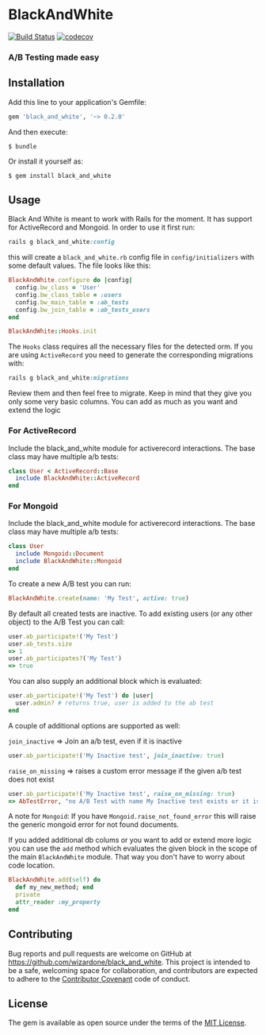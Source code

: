 # BlackAndWhite
[![Build Status](https://travis-ci.org/wizardone/black_and_white.svg?branch=master)](https://travis-ci.org/wizardone/black_and_white)
[![codecov](https://codecov.io/gh/wizardone/black_and_white/branch/master/graph/badge.svg)](https://codecov.io/gh/wizardone/black_and_white)


### A/B Testing made easy

## Installation

Add this line to your application's Gemfile:

```ruby
gem 'black_and_white', '~> 0.2.0'
```

And then execute:

    $ bundle

Or install it yourself as:

    $ gem install black_and_white

## Usage
Black And White is meant to work with Rails for the moment. It has
support for ActiveRecord and Mongoid. In order to
use it first run:
```ruby
rails g black_and_white:config
```
this will create a `black_and_white.rb` config file in
`config/initializers` with some default values. The file looks like this:
```ruby
BlackAndWhite.configure do |config|
  config.bw_class = 'User'
  config.bw_class_table = :users
  config.bw_main_table = :ab_tests
  config.bw_join_table = :ab_tests_users
end

BlackAndWhite::Hooks.init
```
The `Hooks` class requires all the necessary files for the detected
orm. If you are using `ActiveRecord` you need to generate the
corresponding migrations with:

```ruby
rails g black_and_white:migrations
```
Review them and then feel free to migrate. Keep in mind that they give
you only some very basic columns. You can add as much as you want and
extend the logic

### For ActiveRecord
Include the black_and_white module for activerecord interactions. The base class may have multiple a/b tests:
```ruby
class User < ActiveRecord::Base
  include BlackAndWhite::ActiveRecord
end
```
### For Mongoid
Include the black_and_white module for activerecord interactions. The base class may have multiple a/b tests:
```ruby
class User
  include Mongoid::Document
  include BlackAndWhite::Mongoid
end
```

To create a new A/B test you can run:
```ruby
BlackAndWhite.create(name: 'My Test', active: true)
```
By default all created tests are inactive.
To add existing users (or any other object) to the A/B Test you can call:
```ruby
user.ab_participate!('My Test')
user.ab_tests.size
=> 1
user.ab_participates?('My Test')
=> true
```
You can also supply an additional block which is evaluated:
```ruby
user.ab_participate!('My Test') do |user|
  user.admin? # returns true, user is added to the ab test
end
```
A couple of additional options are supported as well:

`join_inactive` => Join an a/b test, even if it is inactive
```ruby
user.ab_participate!('My Inactive test', join_inactive: true)
```
`raise_on_missing` => raises a custom error message if the given a/b test does not exist
```ruby
user.ab_participate!('My Inactive test', raise_on_missing: true)
=> AbTestError, "no A/B Test with name My Inactive test exists or it is not active"
```
A note for `Mongoid`: If you have `Mongoid.raise_not_found_error` this
will raise the generic mongoid error for not found documents.

If you added additional db colums or you want to add or extend more logic you can
use the `add` method which evaluates the given block in the scope of
the main `BlackAndWhite` module. That way you don't have to worry about
code location.
```ruby
BlackAndWhite.add(self) do
  def my_new_method; end
  private
  attr_reader :my_property
end
```

## Contributing

Bug reports and pull requests are welcome on GitHub at https://github.com/wizardone/black_and_white. This project is intended to be a safe, welcoming space for collaboration, and contributors are expected to adhere to the [Contributor Covenant](http://contributor-covenant.org) code of conduct.


## License

The gem is available as open source under the terms of the [MIT License](http://opensource.org/licenses/MIT).
